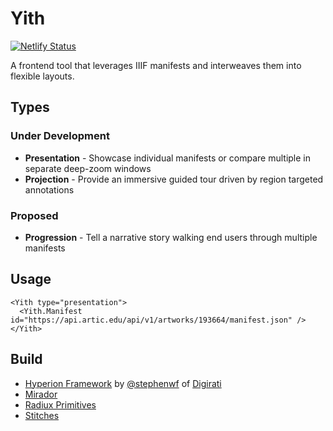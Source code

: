# Yith

[![Netlify Status](https://api.netlify.com/api/v1/badges/c7218204-0b13-42f3-a62f-bdd2102f2b79/deploy-status)](https://app.netlify.com/sites/yith/deploys)

A frontend tool that leverages IIIF manifests and interweaves them into flexible layouts.

## Types

### Under Development

- **Presentation** - Showcase individual manifests or compare multiple in separate deep-zoom windows
- **Projection** - Provide an immersive guided tour driven by region targeted annotations

### Proposed

- **Progression** - Tell a narrative story walking end users through multiple manifests

## Usage

```shell
<Yith type="presentation">
  <Yith.Manifest id="https://api.artic.edu/api/v1/artworks/193664/manifest.json" />
</Yith>
```

## Build

- [Hyperion Framework](https://github.com/digirati-labs/hyperion) by [@stephenwf](https://github.com/stephenwf) of [Digirati](https://digirati.com/)
- [Mirador](https://github.com/ProjectMirador/mirador)
- [Radiux Primitives](https://www.radix-ui.com/docs/primitives)
- [Stitches](https://stitches.dev/)

